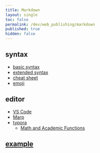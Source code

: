 ```yaml
---
title: Markdown
layout: single
toc: false
permalink: /dev/web_publishing/markdown
published: true
hidden: false
---
```


<head>
  <base target="_blank">
</head>

## syntax

- [basic syntax](https://www.markdownguide.org/basic-syntax/)
- [extended syntax](https://www.markdownguide.org/extended-syntax/)
- [cheat sheet](https://www.markdownguide.org/cheat-sheet/)
- [emoji](https://github.com/ikatyang/emoji-cheat-sheet)

## editor

- [VS Code](https://code.visualstudio.com/docs/languages/markdown)
- [Marp](https://marketplace.visualstudio.com/items?itemName=marp-team.marp-vscode)
- [typora](https://typora.io/)
  - [Math and Academic Functions](https://support.typora.io/Math/)

## [example](/dev/web_publishing/markdown/example)
